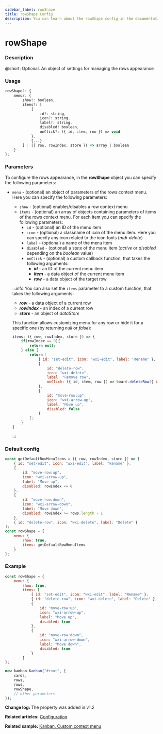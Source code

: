 ```yaml
---
sidebar_label: rowShape
title: rowShape Config
description: You can learn about the rowShape config in the documentation of the DHTMLX JavaScript Kanban library. Browse developer guides and API reference, try out code examples and live demos, and download a free 30-day evaluation version of DHTMLX Kanban.
---
```


# rowShape

### Description

@short: Optional. An object of settings for managing the rows appearance

### Usage

~~~jsx {}
rowShape?: {
	menu?: {
		show?: boolean, 
		items?: [
			{
				id?: string,
				icon?: string,
				label?: string,
				disabled? boolean,
				onClick?: ({ id, item, row }) => void
			}, 
			{...}
		] | ({ row, rowIndex, store }) => array | boolean
	}
};
~~~

### Parameters

To configure the rows appearance, in the **rowShape** object you can specify the following parameters:

- `menu` - (optional) an object of parameters of the rows context menu. Here you can specify the following parameters:
	- `show` - (optional) enables/disables a row context menu
	- `items` - (optional) an array of objects containing parameters of items of the rows context menu. For each item you can specify the following parameters:
		- `id` - (optional) an ID of the menu item
		- `icon` - (optional) a classname of icon of the menu item. Here you can specify any icon related to the icon fonts (*mdi-delete*)
		- `label` - (optional) a name of the menu item
		- `disabled` - (optional) a state of the menu item (*active* or *disabled* depending on the *boolean* value)
		- `onClick` - (optional) a custom callback function, that takes the following arguments:
			- ***id*** - an ID of the current menu item
			- ***item*** - a data object of the current menu item
			- ***row*** - a data object of the target row

	:::info
	You can also set the `items` parameter to a custom function, that takes the following arguments:
	- ***row*** - a data object of a current row
	- ***rowIndex*** - an index of a current row
	- ***store*** - an object of *dataStore*

	This function allows customizing menu for any row or hide it for a specific one (by returning *null* or *false*):

	~~~jsx {}
	items: ({ row, rowIndex, store }) => {
		if(rowIndex == 0){
			return null;
		} else {
			return [
				{ id: "set-edit", icon: "wxi-edit", label: "Rename" },
				{
					id: "delete-row",
					icon: "wxi-delete",
					label: "Remove row",
					onClick: ({ id, item, row }) => board.deleteRow({ id: row.id })
				},
				{
					id: "move-row:up",
					icon: "wxi-arrow-up",
					label: "Move up",
					disabled: false
				}
			];
		}
	}
	~~~
	:::

### Default config

~~~jsx {}
const getDefaultRowMenuItems = ({ row, rowIndex, store }) => [
	{ id: "set-edit", icon: "wxi-edit", label: "Rename" },
    {
        id: "move-row:up",
        icon: "wxi-arrow-up",
        label: "Move up",
        disabled: rowIndex <= 0
    },
    {
        id: "move-row:down",
        icon: "wxi-arrow-down",
        label: "Move down",
        disabled: rowIndex >= rows.length - 1
    },
    { id: "delete-row", icon: "wxi-delete", label: "Delete" }
];
const rowShape = {
	menu: {
		show: true,
		items: getDefaultRowMenuItems
	}
};
~~~

### Example

~~~jsx {1-20,26}
const rowShape = {
	menu: {
		show: true,
		items: [
			{ id: "set-edit", icon: "wxi-edit", label: "Rename" },
			{ id: "delete-row", icon: "wxi-delete", label: "Delete" },
			{
				id: "move-row:up",
				icon: "wxi-arrow-up",
				label: "Move up",
				disabled: true
			},
			{
				id: "move-row:down",
				icon: "wxi-arrow-down",
				label: "Move down",
				disabled: true
			}
		]
};

new kanban.Kanban("#root", {
	cards,
	rows,
	rows,
	rowShape, 
	// other parameters
});
~~~

**Change log:** The property was added in v1.2

**Related articles:** [Configuration](../../../guides/configuration)

**Related sample:** [Kanban. Custom context menu](https://snippet.dhtmlx.com/8eo65gr5?text=#kanban)
